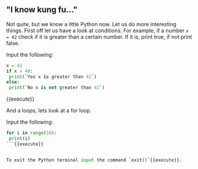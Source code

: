 ## "I know kung fu..."

Not quite, but we know a little Python now. Let us do more interesting things.
First off let us have a look at conditions. For example, if a number `x = 42` check if it is greater than a certain number. If it is, print true, if not print false.

Input the following:

```python
x = 42
if x > 40:
 print(`Yes x is greater than 42`)
else:
 print(`No x is not greater than 42`)
```
{{execute}}

And a loops, lets look at a for loop.

Input the following:

```python
for i in range(10):
 print(i)
```{{execute}}


To exit the Python terminal input the command `exit()`{{execute}}.